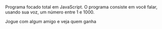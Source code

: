 Programa focado total em JavaScript.
O programa consiste em você falar, usando sua voz, um número entre 1 e 1000.


Jogue com algum amigo e veja quem ganha 
